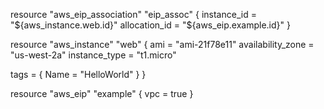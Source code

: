 resource "aws_eip_association" "eip_assoc" {
  instance_id   = "${aws_instance.web.id}"
  allocation_id = "${aws_eip.example.id}"
}

resource "aws_instance" "web" {
  ami               = "ami-21f78e11"
  availability_zone = "us-west-2a"
  instance_type     = "t1.micro"

  tags = {
    Name = "HelloWorld"
  }
}

resource "aws_eip" "example" {
  vpc = true
}
